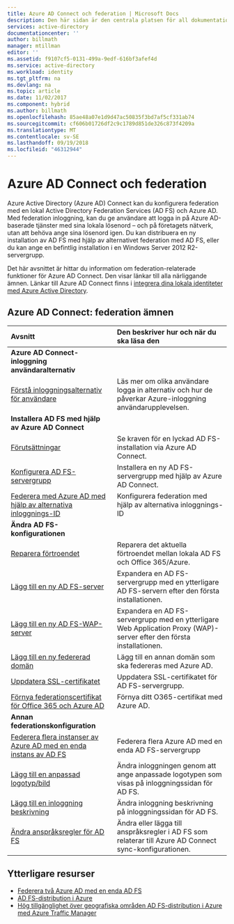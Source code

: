 ```yaml
---
title: Azure AD Connect och federation | Microsoft Docs
description: Den här sidan är den centrala platsen för all dokumentation om AD FS-åtgärder som använder Azure AD Connect.
services: active-directory
documentationcenter: ''
author: billmath
manager: mtillman
editor: ''
ms.assetid: f9107cf5-0131-499a-9edf-616bf3afef4d
ms.service: active-directory
ms.workload: identity
ms.tgt_pltfrm: na
ms.devlang: na
ms.topic: article
ms.date: 11/02/2017
ms.component: hybrid
ms.author: billmath
ms.openlocfilehash: 85ae48a07e1d9d47ac50835f3bd7af5cf331ab74
ms.sourcegitcommit: cf606b01726df2c9c1789d851de326c873f4209a
ms.translationtype: MT
ms.contentlocale: sv-SE
ms.lasthandoff: 09/19/2018
ms.locfileid: "46312944"
---
```

# <a name="azure-ad-connect-and-federation"></a>Azure AD Connect och federation
Azure Active Directory (Azure AD) Connect kan du konfigurera federation med en lokal Active Directory Federation Services (AD FS) och Azure AD. Med federation inloggning, kan du ge användare att logga in på Azure AD-baserade tjänster med sina lokala lösenord – och på företagets nätverk, utan att behöva ange sina lösenord igen. Du kan distribuera en ny installation av AD FS med hjälp av alternativet federation med AD FS, eller du kan ange en befintlig installation i en Windows Server 2012 R2-servergrupp.

Det här avsnittet är hittar du information om federation-relaterade funktioner för Azure AD Connect. Den visar länkar till alla närliggande ämnen. Länkar till Azure AD Connect finns i [integrera dina lokala identiteter med Azure Active Directory](whatis-hybrid-identity.md).

## <a name="azure-ad-connect-federation-topics"></a>Azure AD Connect: federation ämnen
| Avsnitt | Den beskriver hur och när du ska läsa den |
|:--- |:--- |
| **Azure AD Connect-inloggning användaralternativ** | |
| [Förstå inloggningsalternativ för användare](plan-connect-user-signin.md) |Läs mer om olika användare logga in alternativ och hur de påverkar Azure-inloggning användarupplevelsen. |
| **Installera AD FS med hjälp av Azure AD Connect** | |
| [Förutsättningar](how-to-connect-install-custom.md#ad-fs-configuration-pre-requisites) |Se kraven för en lyckad AD FS-installation via Azure AD Connect. |
| [Konfigurera AD FS-servergrupp](how-to-connect-install-custom.md#configuring-federation-with-ad-fs) |Installera en ny AD FS-servergrupp med hjälp av Azure AD Connect. |
| [Federera med Azure AD med hjälp av alternativa inloggnings-ID ](how-to-connect-fed-management.md#alternateid) | Konfigurera federation med hjälp av alternativa inloggnings-ID  |
| **Ändra AD FS-konfigurationen** | |
| [Reparera förtroendet](how-to-connect-fed-management.md#repairthetrust) |Reparera det aktuella förtroendet mellan lokala AD FS och Office 365/Azure. |
| [Lägg till en ny AD FS-server](how-to-connect-fed-management.md#addadfsserver) |Expandera en AD FS-servergrupp med en ytterligare AD FS-servern efter den första installationen. |
| [Lägg till en ny AD FS-WAP-server](how-to-connect-fed-management.md#addwapserver) |Expandera en AD FS-servergrupp med en ytterligare Web Application Proxy (WAP)-server efter den första installationen. |
| [Lägg till en ny federerad domän](how-to-connect-fed-management.md#addfeddomain) |Lägg till en annan domän som ska federeras med Azure AD. |
| [Uppdatera SSL-certifikatet](how-to-connect-fed-ssl-update.md)| Uppdatera SSL-certifikatet för AD FS-servergrupp. |
| [Förnya federationscertifikat för Office 365 och Azure AD](how-to-connect-fed-o365-certs.md)|Förnya ditt O365-certifikat med Azure AD.|
| **Annan federationskonfiguration** | |
| [Federera flera instanser av Azure AD med en enda instans av AD FS](how-to-connect-fed-single-adfs-multitenant-federation.md) | Federera flera Azure AD med en enda AD FS-servergrupp| 
| [Lägg till en anpassad logotyp/bild](how-to-connect-fed-management.md#customlogo) |Ändra inloggningen genom att ange anpassade logotypen som visas på inloggningssidan för AD FS. |
| [Lägg till en inloggning beskrivning](how-to-connect-fed-management.md#addsignindescription) |Ändra inloggning beskrivning på inloggningssidan för AD FS. |
| [Ändra anspråksregler för AD FS](how-to-connect-fed-management.md#modclaims) |Ändra eller lägga till anspråksregler i AD FS som relaterar till Azure AD Connect sync-konfigurationen. |


## <a name="additional-resources"></a>Ytterligare resurser
* [Federera två Azure AD med en enda AD FS](how-to-connect-fed-single-adfs-multitenant-federation.md)
* [AD FS-distribution i Azure](how-to-connect-fed-azure-adfs.md)
* [Hög tillgänglighet över geografiska områden AD FS-distribution i Azure med Azure Traffic Manager](../active-directory-adfs-in-azure-with-azure-traffic-manager.md)
